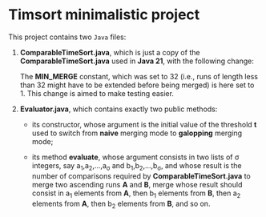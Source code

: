 Timsort minimalistic project
=======
This project contains two `Java` files:

1. **ComparableTimeSort.java**, which is just a copy of the **ComparableTimeSort.java** used in **Java 21**, with the following change:

   The **MIN_MERGE** constant, which was set to 32 (i.e., runs of length less than 32 might have to be extended before being merged) is here set to 1.
   This change is aimed to make testing easier.

2. **Evaluator.java**, which contains exactly two public methods:
   - its constructor, whose argument is the initial value of the threshold **t** used to switch from **naive** merging mode to **galopping** merging mode;
   
   - its method **evaluate**, whose argument consists in two lists of σ integers, say a<sub>1</sub>,a<sub>2</sub>,...,a<sub>σ</sub> and b<sub>1</sub>,b<sub>2</sub>,...,b<sub>σ</sub>, and whose result is the number of comparisons required by **ComparableTimeSort.java** to merge two ascending runs **A** and **B**, merge whose result should consist in a<sub>1</sub> elements from **A**, then b<sub>1</sub> elements from **B**, then a<sub>2</sub> elements from **A**, then b<sub>2</sub> elements from **B**, and so on.
